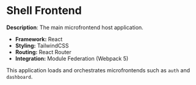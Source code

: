 # Shell Frontend

**Description**: The main microfrontend host application.

- **Framework:** React
- **Styling:** TailwindCSS
- **Routing:** React Router
- **Integration:** Module Federation (Webpack 5)

This application loads and orchestrates microfrontends such as `auth` and `dashboard`.
